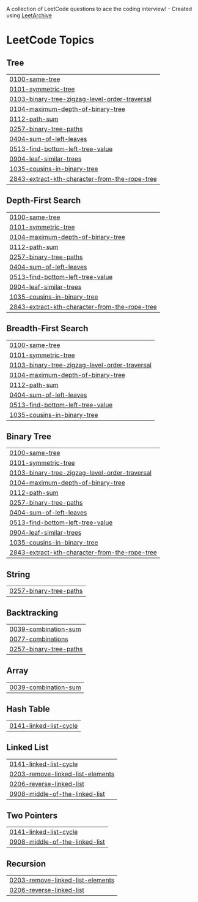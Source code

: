 A collection of LeetCode questions to ace the coding interview! - Created using [LeetArchive](https://github.com/anujlunawat/LeetArchive)


<!---LeetCode Topics Start-->
# LeetCode Topics
## Tree
|  |
| ------- |
| [0100-same-tree](https://github.com/polachandu/LeetCode/tree/main/LeetCode/0100-same-tree) |
| [0101-symmetric-tree](https://github.com/polachandu/LeetCode/tree/main/LeetCode/0101-symmetric-tree) |
| [0103-binary-tree-zigzag-level-order-traversal](https://github.com/polachandu/LeetCode/tree/main/LeetCode/0103-binary-tree-zigzag-level-order-traversal) |
| [0104-maximum-depth-of-binary-tree](https://github.com/polachandu/LeetCode/tree/main/LeetCode/0104-maximum-depth-of-binary-tree) |
| [0112-path-sum](https://github.com/polachandu/LeetCode/tree/main/LeetCode/0112-path-sum) |
| [0257-binary-tree-paths](https://github.com/polachandu/LeetCode/tree/main/LeetCode/0257-binary-tree-paths) |
| [0404-sum-of-left-leaves](https://github.com/polachandu/LeetCode/tree/main/LeetCode/0404-sum-of-left-leaves) |
| [0513-find-bottom-left-tree-value](https://github.com/polachandu/LeetCode/tree/main/LeetCode/0513-find-bottom-left-tree-value) |
| [0904-leaf-similar-trees](https://github.com/polachandu/LeetCode/tree/main/LeetCode/0904-leaf-similar-trees) |
| [1035-cousins-in-binary-tree](https://github.com/polachandu/LeetCode/tree/main/LeetCode/1035-cousins-in-binary-tree) |
| [2843-extract-kth-character-from-the-rope-tree](https://github.com/polachandu/LeetCode/tree/main/LeetCode/2843-extract-kth-character-from-the-rope-tree) |
## Depth-First Search
|  |
| ------- |
| [0100-same-tree](https://github.com/polachandu/LeetCode/tree/main/LeetCode/0100-same-tree) |
| [0101-symmetric-tree](https://github.com/polachandu/LeetCode/tree/main/LeetCode/0101-symmetric-tree) |
| [0104-maximum-depth-of-binary-tree](https://github.com/polachandu/LeetCode/tree/main/LeetCode/0104-maximum-depth-of-binary-tree) |
| [0112-path-sum](https://github.com/polachandu/LeetCode/tree/main/LeetCode/0112-path-sum) |
| [0257-binary-tree-paths](https://github.com/polachandu/LeetCode/tree/main/LeetCode/0257-binary-tree-paths) |
| [0404-sum-of-left-leaves](https://github.com/polachandu/LeetCode/tree/main/LeetCode/0404-sum-of-left-leaves) |
| [0513-find-bottom-left-tree-value](https://github.com/polachandu/LeetCode/tree/main/LeetCode/0513-find-bottom-left-tree-value) |
| [0904-leaf-similar-trees](https://github.com/polachandu/LeetCode/tree/main/LeetCode/0904-leaf-similar-trees) |
| [1035-cousins-in-binary-tree](https://github.com/polachandu/LeetCode/tree/main/LeetCode/1035-cousins-in-binary-tree) |
| [2843-extract-kth-character-from-the-rope-tree](https://github.com/polachandu/LeetCode/tree/main/LeetCode/2843-extract-kth-character-from-the-rope-tree) |
## Breadth-First Search
|  |
| ------- |
| [0100-same-tree](https://github.com/polachandu/LeetCode/tree/main/LeetCode/0100-same-tree) |
| [0101-symmetric-tree](https://github.com/polachandu/LeetCode/tree/main/LeetCode/0101-symmetric-tree) |
| [0103-binary-tree-zigzag-level-order-traversal](https://github.com/polachandu/LeetCode/tree/main/LeetCode/0103-binary-tree-zigzag-level-order-traversal) |
| [0104-maximum-depth-of-binary-tree](https://github.com/polachandu/LeetCode/tree/main/LeetCode/0104-maximum-depth-of-binary-tree) |
| [0112-path-sum](https://github.com/polachandu/LeetCode/tree/main/LeetCode/0112-path-sum) |
| [0404-sum-of-left-leaves](https://github.com/polachandu/LeetCode/tree/main/LeetCode/0404-sum-of-left-leaves) |
| [0513-find-bottom-left-tree-value](https://github.com/polachandu/LeetCode/tree/main/LeetCode/0513-find-bottom-left-tree-value) |
| [1035-cousins-in-binary-tree](https://github.com/polachandu/LeetCode/tree/main/LeetCode/1035-cousins-in-binary-tree) |
## Binary Tree
|  |
| ------- |
| [0100-same-tree](https://github.com/polachandu/LeetCode/tree/main/LeetCode/0100-same-tree) |
| [0101-symmetric-tree](https://github.com/polachandu/LeetCode/tree/main/LeetCode/0101-symmetric-tree) |
| [0103-binary-tree-zigzag-level-order-traversal](https://github.com/polachandu/LeetCode/tree/main/LeetCode/0103-binary-tree-zigzag-level-order-traversal) |
| [0104-maximum-depth-of-binary-tree](https://github.com/polachandu/LeetCode/tree/main/LeetCode/0104-maximum-depth-of-binary-tree) |
| [0112-path-sum](https://github.com/polachandu/LeetCode/tree/main/LeetCode/0112-path-sum) |
| [0257-binary-tree-paths](https://github.com/polachandu/LeetCode/tree/main/LeetCode/0257-binary-tree-paths) |
| [0404-sum-of-left-leaves](https://github.com/polachandu/LeetCode/tree/main/LeetCode/0404-sum-of-left-leaves) |
| [0513-find-bottom-left-tree-value](https://github.com/polachandu/LeetCode/tree/main/LeetCode/0513-find-bottom-left-tree-value) |
| [0904-leaf-similar-trees](https://github.com/polachandu/LeetCode/tree/main/LeetCode/0904-leaf-similar-trees) |
| [1035-cousins-in-binary-tree](https://github.com/polachandu/LeetCode/tree/main/LeetCode/1035-cousins-in-binary-tree) |
| [2843-extract-kth-character-from-the-rope-tree](https://github.com/polachandu/LeetCode/tree/main/LeetCode/2843-extract-kth-character-from-the-rope-tree) |
## String
|  |
| ------- |
| [0257-binary-tree-paths](https://github.com/polachandu/LeetCode/tree/main/LeetCode/0257-binary-tree-paths) |
## Backtracking
|  |
| ------- |
| [0039-combination-sum](https://github.com/polachandu/LeetCode/tree/main/LeetCode/0039-combination-sum) |
| [0077-combinations](https://github.com/polachandu/LeetCode/tree/main/LeetCode/0077-combinations) |
| [0257-binary-tree-paths](https://github.com/polachandu/LeetCode/tree/main/LeetCode/0257-binary-tree-paths) |
## Array
|  |
| ------- |
| [0039-combination-sum](https://github.com/polachandu/LeetCode/tree/main/LeetCode/0039-combination-sum) |
## Hash Table
|  |
| ------- |
| [0141-linked-list-cycle](https://github.com/polachandu/LeetCode/tree/main/LeetCode/0141-linked-list-cycle) |
## Linked List
|  |
| ------- |
| [0141-linked-list-cycle](https://github.com/polachandu/LeetCode/tree/main/LeetCode/0141-linked-list-cycle) |
| [0203-remove-linked-list-elements](https://github.com/polachandu/LeetCode/tree/main/LeetCode/0203-remove-linked-list-elements) |
| [0206-reverse-linked-list](https://github.com/polachandu/LeetCode/tree/main/LeetCode/0206-reverse-linked-list) |
| [0908-middle-of-the-linked-list](https://github.com/polachandu/LeetCode/tree/main/LeetCode/0908-middle-of-the-linked-list) |
## Two Pointers
|  |
| ------- |
| [0141-linked-list-cycle](https://github.com/polachandu/LeetCode/tree/main/LeetCode/0141-linked-list-cycle) |
| [0908-middle-of-the-linked-list](https://github.com/polachandu/LeetCode/tree/main/LeetCode/0908-middle-of-the-linked-list) |
## Recursion
|  |
| ------- |
| [0203-remove-linked-list-elements](https://github.com/polachandu/LeetCode/tree/main/LeetCode/0203-remove-linked-list-elements) |
| [0206-reverse-linked-list](https://github.com/polachandu/LeetCode/tree/main/LeetCode/0206-reverse-linked-list) |
<!---LeetCode Topics End-->